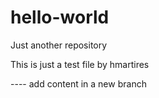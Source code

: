 # hello-world
Just another repository

This is just a test file
by hmartires

---- add content in a new branch

